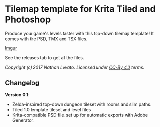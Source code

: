 # Tilemap template for Krita Tiled and Photoshop

Produce your game's levels faster with this top-down tilemap template! It comes with the PSD, TMX and TSX files.

[Imgur](http://i.imgur.com/FJaAxSL.png)

See the releases tab to get all the files.

_Copyright (c) 2017 Nathan Lovato. Licensed under [CC-By 4.0](https://creativecommons.org/licenses/by/4.0/) terms._

## Changelog

**Version 0.1**:

- Zelda-inspired top-down dungeon tileset with rooms and slim paths.
- Tiled 1.0 template tileset and level files
- Krita-compatible PSD file, set up for automatic exports with Adobe Generator.